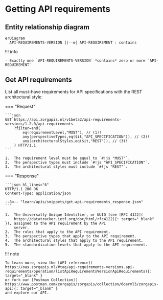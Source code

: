 ﻿# Getting API requirements

## Entity relationship diagram

``` mermaid
erDiagram
  API-REQUIREMENTS-VERSION ||--o{ API-REQUIREMENT : contains
```

!!! info

    - Exactly one `API-REQUIREMENTS-VERSION` *contains* zero or more `API-REQUIREMENT`

## Get API requirements

List all must-have requirements for API specifications with the REST architectural style:

=== "Request"

    ```json
    GET https://api.zorgapis.nl/v1beta2/api-requirements-versions/1.2.0/api-requirements
        ?filter=and(
            eq(requirementLevel,"MUST"), // (1)!
            any(perspectiveTypes,eq($it,"API_SPECIFICATION")), // (2)!
            any(architecturalStyles,eq($it,"REST")), // (3)!
        ) HTTP/1.1
    ```

    1.  The requirement level must be equal to `#!js "MUST"`.
    2.  The perspective types must include `#!js "API_SPECIFICATION"`.
    3.  The architectural styles must include `#!js "REST"`.

=== "Response"

    ```json hl_lines="6"
    HTTP/1.1 200 OK
    Content-Type: application/json

    --8<-- "learn/apis/snippets/get-api-requirements_response.json"
    ```

    1.  The Universally Unique Identifier, or UUID (see [RFC 4122](
        https://datatracker.ietf.org/doc/html/rfc4122){: target="_blank" }), assigned to the API requirement by the API
        server.
    2.  The roles that apply to the API requirement.
    3.  The perspective types that apply to the API requirement.
    4.  The architectural styles that apply to the API requirement.
    5.  The standardization levels that apply to the API requirement.

!!! note

    To learn more, view the [API reference](
    https://oas.zorgapis.nl/#tag/api-requirements-versions.api-requirements/operation/listApiRequirementsVersionApiRequirements){: target="_blank" }
    or fork our [Postman Collection](
    https://www.postman.com/zorgapis/zorgapis/collection/6oerml3/zorgapis-api){: target="_blank" }
    and explore our API.